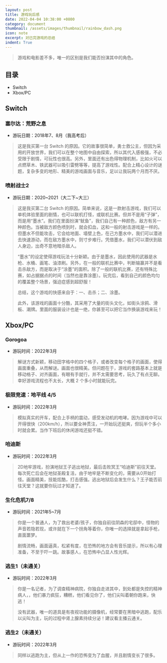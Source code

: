 ```yaml
---
layout: post
title: 游戏玩后感
date: 2022-04-04 10:38:00 +0800
category: document
thumbnail: /assets/images/thumbnail/rainbow_dash.png
icon: note
excerpt: 对已完游戏的总结
indent: True
---
```


> 游戏和电影差不多，唯一的区别是我们能否扮演其中的角色。

## 目录

- Switch
- Xbox/PC

## Switch

### 塞尔达：荒野之息

- 游玩日期：2018年7、8月（我高考后）

> 这是我买第一台 Switch 的原因。它的故事很简单，勇士救公主，但因为采用的开放世界，我们可以在整个地图中自由探索，所以其代入感极强，不必受限于剧情，可玩性也很高。另外，里面还有出色得物理机制，比如火可以点燃草木、铁武器可以吸引雷劈等等，提高了游戏性。配合上精心设计的谜题，复杂多变的地形、精美的游戏画面与音乐，足以让我玩两个月而不厌。

### 喷射战士2

- 游玩日期：2020~2021（大二下~大三）

> 这是我买第二台 Switch 的原因。简单来说，这是一款射击游戏，我们可以单机体验里面的剧情，也可以联机打怪，或联机比赛。但并不是用“子弹”，而是用“墨水”。我们在里面扮演“鱿鱼”，我们自己有一种颜色，敌方有另一种颜色。当被敌方颜色喷到时，就会扣血，这和一般的射击游戏是一样的。但墨水不但能攻击，它会给地面、墙壁上色，在己方墨水中，我们可以潜进去快速游动，而在敌方墨水中，则寸步难行。凭借墨水，我们可以潜伏到敌人身边，出奇不意地暗杀敌人。
>
> “墨水”的设定使得游戏玩法十分新颖。由于是墨水，因此使用的武器是水枪、水桶、画笔、油漆刷。另外，在一般的联机比赛中，判断输赢并不是看击杀敌方，而是取决于“涂墨”的面积。除了一般的联机比赛，还有特殊比赛，如占据据点的时间（当然也是靠涂墨）。玩完后，看到自己的颜色均匀的覆盖整个场景，强迫症感到超舒服！
>
> 总结，这个游戏的快感来自于：一、击杀；二、涂墨。
>
> 此外，该游戏的画面十分酷，其采用了大量的街头文化，如街头涂鸦、滑板、潮牌。里面的服装设计也是一绝，你甚至可以把它当作换装游戏来玩！

## Xbox/PC

### Gorogoa

- 游玩时间：2022年3月

> 解谜方式新颖，移动田字格中的四个格子，或者改变每个格子的画面，使得画面重叠，从而解谜。画面也很精美。但问题在于，游戏的套路基本上就是移动格子、对齐画面，有眼有手就行，并不太需要思考，玩久了有点无聊。幸好游戏流程也不太长，大概 2 个多小时就能玩完。

### 极限竞速：地平线 4/5

- 游玩时间：2022年3月

> 模拟真实的开车，配合上手柄的震动，感受发动机的咆哮。因为游戏中可以开得很快（200km/h），所以要全神贯注，一开始玩还挺爽，但玩半个多小时就会累。当作下班后的休闲游戏还挺不错。

### 哈迪斯

- 游玩时间：2022年3月

> 2D地牢游戏，扮演地狱王子逃出地狱，最后击败冥王“哈迪斯”前往天堂。每次死亡后会在地狱圣殿复活，由于地牢是不断变化的，需要从0开始打怪。画面精美，技能炫酷，打击感强。逃出地狱后会发生什么？王子能否前往天堂？这就要你玩过才知道了。

### 生化危机7/8

- 游玩时间：2021年5~7月

> 你是一个普通人，为了救出老婆/孩子，你独自前往阴森的宅邸中，怪物的声音若隐若现，或许就在下一个拐角等着你，你唯一的选择就是拿起手枪，直面噩梦。
>
> 剧情流畅，画面逼真，松紧有度，在恐怖的地方会有音乐提示，所以有心理准备，不至于吓一跳。故事感人，在恐怖中凸显人性光辉。

### 逃生1（未通关）

- 游玩时间：2022年3月

> 你是一名记者，为了调查精神病院，你独自走进其中，到处都是失控的精神病人，，他们暴力疯狂，糟糕，他们看见你了，他们尖叫着朝你跑来，快逃！
>
> 没有武器，唯一的道具是有夜视功能的摄像机，经常要在黑暗中逃跑，配乐以尖叫为主，玩的过程中肾上腺素持续分泌！建议看主播云通关。

### 逃生2（未通关）

- 游玩时间：2022年3月

> 同样以逃跑为主，但从上一作的恐怖变为了血腥，并且剧情变长了很多。